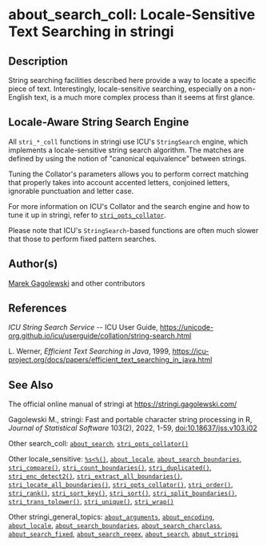 # about_search_coll: Locale-Sensitive Text Searching in <span class="pkg">stringi</span>

## Description

String searching facilities described here provide a way to locate a specific piece of text. Interestingly, locale-sensitive searching, especially on a non-English text, is a much more complex process than it seems at first glance.

## Locale-Aware String Search Engine

All `stri_*_coll` functions in <span class="pkg">stringi</span> use <span class="pkg">ICU</span>\'s `StringSearch` engine, which implements a locale-sensitive string search algorithm. The matches are defined by using the notion of "canonical equivalence" between strings.

Tuning the Collator\'s parameters allows you to perform correct matching that properly takes into account accented letters, conjoined letters, ignorable punctuation and letter case.

For more information on <span class="pkg">ICU</span>\'s Collator and the search engine and how to tune it up in <span class="pkg">stringi</span>, refer to [`stri_opts_collator`](stri_opts_collator.md).

Please note that <span class="pkg">ICU</span>\'s `StringSearch`-based functions are often much slower that those to perform fixed pattern searches.

## Author(s)

[Marek Gagolewski](https://www.gagolewski.com/) and other contributors

## References

*ICU String Search Service* -- ICU User Guide, <https://unicode-org.github.io/icu/userguide/collation/string-search.html>

L. Werner, *Efficient Text Searching in Java*, 1999, <https://icu-project.org/docs/papers/efficient_text_searching_in_java.html>

## See Also

The official online manual of <span class="pkg">stringi</span> at <https://stringi.gagolewski.com/>

Gagolewski M., <span class="pkg">stringi</span>: Fast and portable character string processing in R, *Journal of Statistical Software* 103(2), 2022, 1-59, [doi:10.18637/jss.v103.i02](https://doi.org/10.18637/jss.v103.i02)

Other search_coll: [`about_search`](about_search.md), [`stri_opts_collator()`](stri_opts_collator.md)

Other locale_sensitive: [`%s<%()`](+25s+3C+25.md), [`about_locale`](about_locale.md), [`about_search_boundaries`](about_search_boundaries.md), [`stri_compare()`](stri_compare.md), [`stri_count_boundaries()`](stri_count_boundaries.md), [`stri_duplicated()`](stri_duplicated.md), [`stri_enc_detect2()`](stri_enc_detect2.md), [`stri_extract_all_boundaries()`](stri_extract_boundaries.md), [`stri_locate_all_boundaries()`](stri_locate_boundaries.md), [`stri_opts_collator()`](stri_opts_collator.md), [`stri_order()`](stri_order.md), [`stri_rank()`](stri_rank.md), [`stri_sort_key()`](stri_sort_key.md), [`stri_sort()`](stri_sort.md), [`stri_split_boundaries()`](stri_split_boundaries.md), [`stri_trans_tolower()`](stri_trans_casemap.md), [`stri_unique()`](stri_unique.md), [`stri_wrap()`](stri_wrap.md)

Other stringi_general_topics: [`about_arguments`](about_arguments.md), [`about_encoding`](about_encoding.md), [`about_locale`](about_locale.md), [`about_search_boundaries`](about_search_boundaries.md), [`about_search_charclass`](about_search_charclass.md), [`about_search_fixed`](about_search_fixed.md), [`about_search_regex`](about_search_regex.md), [`about_search`](about_search.md), [`about_stringi`](about_stringi.md)
